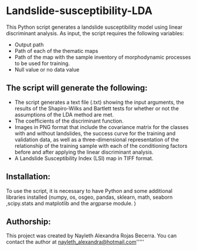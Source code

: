 # Landslide-susceptibility-LDA

This Python script generates a landslide susceptibility model using linear discriminant analysis. As input, the script requires the following variables:

- Output path
- Path of each of the thematic maps
- Path of the map with the sample inventory of morphodynamic processes to be used for training.
- Null value or no data value

## The script will generate the following:

- The script generates a text file (.txt) showing the input arguments, the results of the Shapiro-Wilks and Bartlett tests for whether or not the assumptions of the LDA method are met.
- The coefficients of the discriminant function. 
- Images in PNG format that include the covariance matrix for the classes with and without landslides, the success curve for the training and validation data, as well as a three-dimensional representation of the relationship of the training sample with each of the conditioning factors before and after applying the linear discriminant analysis.
- A Landslide Susceptibility Index (LSI) map in TIFF format.

## Installation:
To use the script, it is necessary to have Python and some additional libraries installed (numpy, os, osgeo, pandas, sklearn, math, seaborn ,scipy.stats and matplotlib and the argparse module. )

## Authorship:
This project was created by Nayleth Alexandra Rojas Becerra. You can contact the author at nayleth_alexandra@hotmail.com'''''
